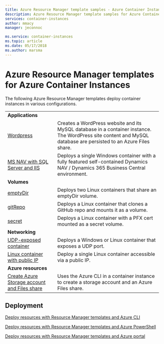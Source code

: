 ```yaml
---
title: Azure Resource Manager template samples - Azure Container Instances
description: Azure Resource Manager template samples for Azure Container Instances
services: container-instances
author: mmacy
manager: jeconnoc

ms.service: container-instances
ms.topic: article
ms.date: 05/17/2018
ms.author: marsma
---
```


# Azure Resource Manager templates for Azure Container Instances

The following Azure Resource Manager templates deploy container instances in various configurations.

| | |
|-|-|
| **Applications** ||
| [Wordpress][app-wp] | Creates a WordPress website and its MySQL database in a container instance. The WordPress site content and MySQL database are persisted to an Azure Files share. |
| [MS NAV with SQL Server and IIS][app-nav] | Deploys a single Windows container with a fully featured self-contained Dynamics NAV / Dynamics 365 Business Central environment. |
| **Volumes** ||
| [emptyDir][vol-emptydir] | Deploys two Linux containers that share an emptyDir volume. |
| [gitRepo][vol-gitrepo] | Deploys a Linux container that clones a GitHub repo and mounts it as a volume. |
| [secret][vol-secret] | Deploys a Linux container with a PFX cert mounted as a secret volume. |
| **Networking** ||
| [UDP-exposed container][net-udp] | Deploys a Windows or Linux container that exposes a UDP port. |
| [Linux container with public IP][net-publicip] | Deploy a single Linux container accessible via a public IP. |
| **Azure resources** ||
| [Create Azure Storage account and Files share][az-files] | Uses the Azure CLI in a container instance to create a storage account and an Azure Files share.

## Deployment

[Deploy resources with Resource Manager templates and Azure CLI](../azure-resource-manager/resource-group-template-deploy-cli.md)

[Deploy resources with Resource Manager templates and Azure PowerShell](../azure-resource-manager/resource-group-template-deploy.md)

[Deploy resources with Resource Manager templates and Azure portal](../azure-resource-manager/resource-group-template-deploy-portal.md)

<!-- LINKS - External -->
[app-nav]: https://github.com/Azure/azure-quickstart-templates/tree/master/101-aci-dynamicsnav
[app-wp]: https://github.com/Azure/azure-quickstart-templates/tree/master/201-aci-wordpress
[az-files]: https://github.com/Azure/azure-quickstart-templates/tree/master/101-aci-storage-file-share
[net-publicip]: https://github.com/Azure/azure-quickstart-templates/tree/master/101-aci-linuxcontainer-public-ip
[net-udp]: https://github.com/Azure/azure-quickstart-templates/tree/master/201-aci-udp
[repo]: https://github.com/Azure/azure-quickstart-templates
[vol-emptydir]: https://github.com/Azure/azure-quickstart-templates/tree/master/201-aci-linuxcontainer-volume-emptydir
[vol-gitrepo]: https://github.com/Azure/azure-quickstart-templates/tree/master/201-aci-linuxcontainer-volume-gitrepo
[vol-secret]: https://github.com/Azure/azure-quickstart-templates/tree/master/201-aci-linuxcontainer-volume-secret
